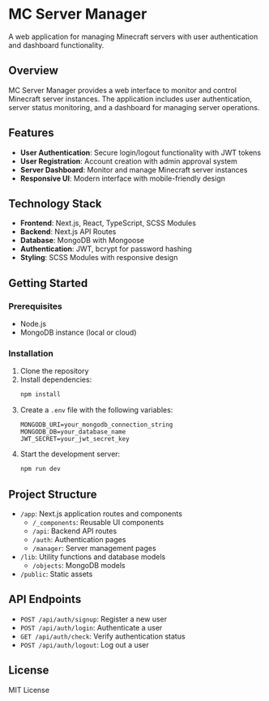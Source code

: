 # MC Server Manager

A web application for managing Minecraft servers with user authentication and dashboard functionality.

## Overview

MC Server Manager provides a web interface to monitor and control Minecraft server instances. The application includes user authentication, server status monitoring, and a dashboard for managing server operations.

## Features

- **User Authentication**: Secure login/logout functionality with JWT tokens
- **User Registration**: Account creation with admin approval system
- **Server Dashboard**: Monitor and manage Minecraft server instances
- **Responsive UI**: Modern interface with mobile-friendly design

## Technology Stack

- **Frontend**: Next.js, React, TypeScript, SCSS Modules
- **Backend**: Next.js API Routes
- **Database**: MongoDB with Mongoose
- **Authentication**: JWT, bcrypt for password hashing
- **Styling**: SCSS Modules with responsive design

## Getting Started

### Prerequisites

- Node.js
- MongoDB instance (local or cloud)

### Installation

1. Clone the repository
2. Install dependencies:
   ```bash
   npm install
   ```
3. Create a `.env` file with the following variables:
   ```
   MONGODB_URI=your_mongodb_connection_string
   MONGODB_DB=your_database_name
   JWT_SECRET=your_jwt_secret_key
   ```
4. Start the development server:
   ```bash
   npm run dev
   ```

## Project Structure

- `/app`: Next.js application routes and components
    - `/_components`: Reusable UI components
    - `/api`: Backend API routes
    - `/auth`: Authentication pages
    - `/manager`: Server management pages
- `/lib`: Utility functions and database models
    - `/objects`: MongoDB models
- `/public`: Static assets

## API Endpoints

- `POST /api/auth/signup`: Register a new user
- `POST /api/auth/login`: Authenticate a user
- `GET /api/auth/check`: Verify authentication status
- `POST /api/auth/logout`: Log out a user

## License

MIT License